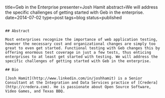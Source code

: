 title=Geb in the Enterprise
presenter=Josh Hamit
abstract=We will address the specific challenges of getting started with Geb in the enterprise.
date=2014-07-02
type=post
tags=blog
status=published
~~~~~~

## Abstract

Most enterprises recognize the importance of web application testing, however the necessary cost and organizational changes are simply too great to even get started. Functional testing with Geb changes this by offering enormous test coverage in just a few tests, thus enticing enterprises to at least get started with testing. We will address the specific challenges of getting started with Geb in the enterprise.

## Bio

[Josh Hamit](http://www.linkedin.com/in/joshhamit) is a Senior Consultant at the Integration and Data Services practice of [Credera](http://credera.com). He is passionate about Open Source Software, Video Games, and Texas BBQ.
